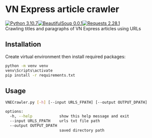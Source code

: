 # VN Express article crawler
[![Python 3.10.7](https://img.shields.io/badge/python-3.10.7-blue)](https://www.python.org/downloads/release/python-3107/)[![BeautifulSoup 0.0.1](https://img.shields.io/badge/BeautifulSoup-0.0.1-purple)](https://pypi.org/project/bs4/)[![Requests 2.28.1](https://img.shields.io/badge/Requests-2.28.1-black)](https://pypi.org/project/requests/)  
Crawling titles and paragraphs of VN Express articles using URLs

## Installation
Create virtual environment then install required packages:
```bash
python -m venv venv
venv\Scripts\activate
pip install -r requirements.txt
```

## Usage

```bash
VNECrawler.py [-h] [--input URLS_FPATH] [--output OUTPUT_DPATH]

options:
  -h, --help            show this help message and exit
  --input URLS_FPATH    urls txt file path
  --output OUTPUT_DPATH
                        saved directory path
```

